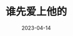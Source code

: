 ---
layout: page
title: 谁先爱上他的
description: >
category: 电影
img: assets/img/movie/2023/shei_xian_ai_shang_ta_de.webp
star: 4
date: 2023-04-14
---